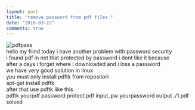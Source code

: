 ```yaml
---
layout: post
title: "remove password from pdf files "
date: "2016-03-22"
comments: true
---
```

![pdfpass](http://cdn.osxdaily.com/wp-content/uploads/2013/05/password-protect-pdf.jpg)
<br />hello my frind today i have another problem with password security
<br />i found pdf in net that protected by password i dont like it because
<br />after a days i forget where i downloaded and i loss a password
<br />we have very good solution in linux
<br />you must only install pdftk from repositori
<br />apt-get install pdftk
<br />after that use pdftk like this
<br />pdftk yourpdf password protect.pdf input_pw yourpassword output ./1.pdf
<br />solved
